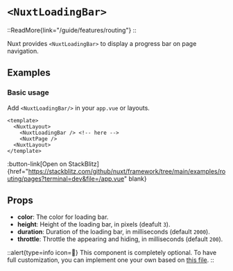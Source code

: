 # `<NuxtLoadingBar>`

::ReadMore{link="/guide/features/routing"}
::

Nuxt provides `<NuxtLoadingBar>` to display a progress bar on page navigation.

## Examples

### Basic usage

Add `<NuxtLoadingBar/>` in your `app.vue` or layouts.

```vue [app.vue]
<template>
  <NuxtLayout>
    <NuxtLoadingBar /> <!-- here -->
    <NuxtPage />
  <NuxtLayout>
</template>
```

:button-link[Open on StackBlitz]{href="https://stackblitz.com/github/nuxt/framework/tree/main/examples/routing/pages?terminal=dev&file=/app.vue" blank}

## Props

- **color**: The color for loading bar.
- **height**: Height of the loading bar, in pixels (deafult `3`).
- **duration**: Duration of the loading bar, in milliseconds (default `2000`).
- **throttle**: Throttle the appearing and hiding, in milliseconds (default `200`).

::alert{type=info icon=🔎}
This component is completely optional. To have full customization, you can implement one your own based on [this file](https://github.com/nuxt/framework/blob/main/packages/nuxt/src/app/components/nuxt-loading-bar.ts).
::

